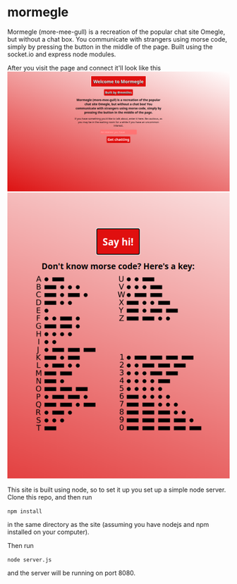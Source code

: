 # mormegle
Mormegle (more-mee-gull) is a recreation of the popular chat site Omegle, but without a chat box. You communicate with strangers using morse code, simply by pressing the button in the middle of the page. Built using the socket.io and express node modules.

After you visit the page and connect it'll look like this
![main-page](https://raw.githubusercontent.com/milesconrad/mormegle/main/images/mainpage.png)
![connected](https://raw.githubusercontent.com/milesconrad/mormegle/main/images/connected.png)

This site is built using node, so to set it up you set up a simple node server. Clone this repo, and then run

```npm install```

in the same directory as the site (assuming you have nodejs and npm installed on your computer).

Then run

```node server.js```

and the server will be running on port 8080.
